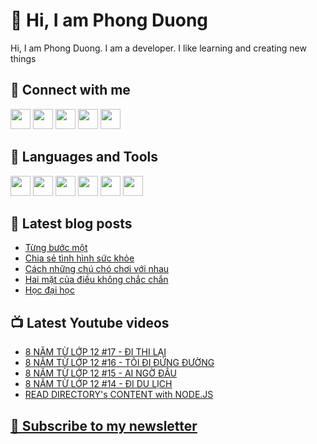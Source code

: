 # 👋 Hi, I am Phong Duong

Hi, I am Phong Duong. I am a developer. I like learning and creating new things

## 🔗 Connect with me
[<img height="32" width="32" src="https://cdn.jsdelivr.net/npm/simple-icons@v3/icons/youtube.svg" />](https://www.youtube.com/channel/UCXykqt3V2-9bYXKWZRcH0rA)
[<img height="32" width="32" src="https://cdn.jsdelivr.net/npm/simple-icons@v3/icons/instagram.svg" />](https://www.instagram.com/phongduonglh)
[<img height="32" width="32" src="https://cdn.jsdelivr.net/npm/simple-icons@v3/icons/twitter.svg" />](https://twitter.com/phongduonglh)
[<img height="32" width="32" src="https://cdn.jsdelivr.net/npm/simple-icons@v3/icons/facebook.svg" />](https://www.facebook.com/phongduonglh)
[<img height="32" width="32" src="https://cdn.jsdelivr.net/npm/simple-icons@v3/icons/linkedin.svg" />](https://www.linkedin.com/in/phongduonglh)

## 🧰 Languages and Tools

[<img height="32" width="32" src="https://cdn.jsdelivr.net/npm/simple-icons@v3/icons/javascript.svg" />](javascript)
[<img height="32" width="32" src="https://cdn.jsdelivr.net/npm/simple-icons@v3/icons/html5.svg" />](html5)
[<img height="32" width="32" src="https://cdn.jsdelivr.net/npm/simple-icons@v3/icons/css3.svg" />](css3)
[<img height="32" width="32" src="https://cdn.jsdelivr.net/npm/simple-icons@v3/icons/node-dot-js.svg" />](nodejs)
[<img height="32" width="32" src="https://cdn.jsdelivr.net/npm/simple-icons@v3/icons/react.svg" />](react)
[<img height="32" width="32" src="https://cdn.jsdelivr.net/npm/simple-icons@v3/icons/vue-dot-js.svg" />](vue)

## 📝 Latest blog posts

<!-- BLOG-POST-LIST:START -->
- [Từng bước một](https://phongduong.dev/blog/2021/05/tung-buoc-mot/)
- [Chia sẻ tình hình sức khỏe](https://phongduong.dev/blog/2021/05/chia-se-tinh-hinh-suc-khoe/)
- [Cách những chú chó chơi với nhau](https://phongduong.dev/blog/2021/05/cach-nhung-chu-cho-choi-voi-nhau/)
- [Hai mặt của điều không chắc chắn](https://phongduong.dev/blog/2021/05/hai-mat-cua-dieu-khong-chac-chan/)
- [Học đại học](https://phongduong.dev/blog/2021/05/hoc-dai-hoc/)
<!-- BLOG-POST-LIST:END -->

## 📺 Latest Youtube videos

<!-- YOUTUBE-VIDEO-LIST:START -->
- [8 NĂM TỪ LỚP 12 #17 - ĐI THI LẠI](https://www.youtube.com/watch?v=1aJIWSQHeqs)
- [8 NĂM TỪ LỚP 12 #16 - TÔI ĐI ĐỨNG ĐƯỜNG](https://www.youtube.com/watch?v=wSkzlG_xRXY)
- [8 NĂM TỪ LỚP 12 #15 - AI NGỜ ĐÂU](https://www.youtube.com/watch?v=yAoELKznLts)
- [8 NĂM TỪ LỚP 12 #14 - ĐI DU LỊCH](https://www.youtube.com/watch?v=RVlT23jUHbQ)
- [READ DIRECTORY's CONTENT with NODE.JS](https://www.youtube.com/watch?v=uqgv8A_26bY)
<!-- YOUTUBE-VIDEO-LIST:END -->

## [💌 Subscribe to my newsletter](https://koogio.substack.com/)
